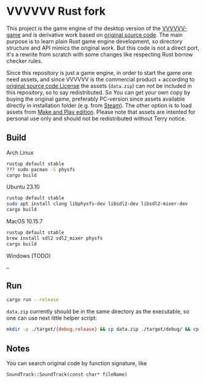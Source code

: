 # VVVVVV Rust fork

This project is the game engine of the desktop version of the [VVVVVV-game](https://en.wikipedia.org/wiki/VVVVVV) and is derivative work based on [original source code](https://github.com/TerryCavanagh/VVVVVV). The main purpose is to learn plain Rust game engine development, so directory structure and API mimics the original work. But this code is not a direct port, it's a rewrite from scratch with some changes like respecting Rust borrow checker rules.

Since this repository is just a game engine, in order to start the game one need assets, and since VVVVVV is the commercial product + according to [original source code License](https://github.com/TerryCavanagh/VVVVVV/blob/master/LICENSE.md) the assets (`data.zip`) can not be included in this repository, so to say redistributed. So You can get your own copy by buying the original game, preferably PC-version since assets available directly in installation folder (e.g. from [Steam](https://store.steampowered.com/app/70300/VVVVVV/)). The other option is to load assets from [Make and Play edition](https://thelettervsixtim.es/makeandplay/). Please note that assets are intented for personal use only and should not be redistributed without Terry notice.

## Build

Arch Linux

```bash
rustup default stable
??? sudo pacman -S physfs
cargo build
```

Ubuntu 23.10

```bash
rustup default stable
sudo apt install clang libphysfs-dev libsdl2-dev libsdl2-mixer-dev
cargo build
```

MacOS 10.15.7

```bash
rustup default stable
brew install sdl2 sdl2_mixer physfs
cargo build
```

Windows (TODO)

```
…
```

## Run

```bash
cargo run --release
```

`data.zip` currently should be in the same directory as the executable, so one can use next little helper script:

```bash
mkdir -p ./target/{debug,release} && cp data.zip ./target/debug/ && cp data.zip ./target/release/
```

## Notes

You can search original code by function signature, like

`SoundTrack::SoundTrack(const char* fileName)`
